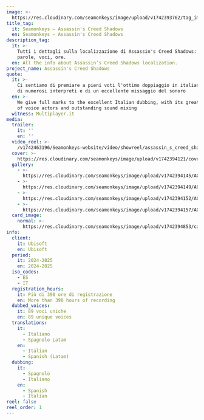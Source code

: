 ```yaml
---
image: >-
  https://res.cloudinary.com/seamonkeys/image/upload/v1742393762/tag_image_ndphs5.jpg
title_tag:
  it: Seamonkeys – Assassin's Creed Shadows
  en: Seamonkeys – Assassin's Creed Shadows
description_tag:
  it: >-
    Tutti i dettagli sulla localizzazione di Assassin's Creed Shadows: lingue,
    parole, voci, ore.
  en: All the info about Assassin’s Creed Shadows localization.
project_name: Assassin's Creed Shadows
quote:
  it: >-
    Ci sentiamo di premiare a pieni voti l'ottimo doppiaggio in italiano, ricco
    di numerosi interpreti e di un eccellente missaggio del sonoro
  en: >-
    We give full marks to the excellent Italian dubbing, with its great variety
    of voice actors and outstanding sound mixing
  witness: Multiplayer.it
media:
  trailer:
    it: ''
    en: ''
  video_reel: >-
    /v1742463196/Seamonkeys-website/video/showreel/assassin_s_creed_shadows_world_p2sxwc.mp4
  cover: >-
    https://res.cloudinary.com/seamonkeys/image/upload/v1742394121/cover_rpzqkq.jpg
  gallery:
    - >-
      https://res.cloudinary.com/seamonkeys/image/upload/v1742394145/ACSH_172_Screenshot_Previews_NaoeAndYaya_Jan23_sbklrv.jpg
    - >-
      https://res.cloudinary.com/seamonkeys/image/upload/v1742394149/ACSH_181_Screenshot_Previews_NobleQuest_Jan23_mvptqd.jpg
    - >-
      https://res.cloudinary.com/seamonkeys/image/upload/v1742394152/ACSH_Screenshot_2_Announce_15052024_6PM_CEST_rtisf6.jpg
    - >-
      https://res.cloudinary.com/seamonkeys/image/upload/v1742394157/ACSH_Screenshot_3_Announce_15052024_6PM_CEST_tzzsgd.jpg
  card_image:
    normal: >-
      https://res.cloudinary.com/seamonkeys/image/upload/v1742394853/card-portfolio_kb8lkq.jpg
info:
  client:
    it: Ubisoft
    en: Ubisoft
  period:
    it: 2024-2025
    en: 2024-2025
  iso_codes:
    - ES
    - IT
  registration_hours:
    it: Più di 390 ore di registrazione
    en: More than 390 hours of recording
  dubbed_voices:
    it: 89 voci uniche
    en: 89 unique voices
  translations:
    it:
      - Italiano
      - Spagnolo Latam
    en:
      - Italian
      - Spanish (Latam)
  dubbing:
    it:
      - Spagnolo
      - Italiano
    en:
      - Spanish
      - Italian
reel: false
reel_order: 1
---
```


